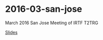 # 2016-03-san-jose
March 2016 San Jose Meeting of IRTF T2TRG

[Slides](https://github.com/t2trg/2016-03-san-jose/blob/master/slides/)

